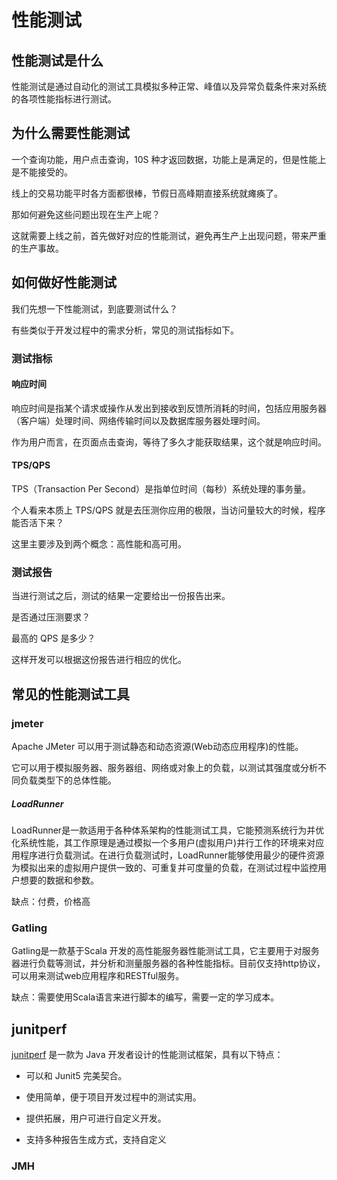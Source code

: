 # 性能测试

## 性能测试是什么

性能测试是通过自动化的测试工具模拟多种正常、峰值以及异常负载条件来对系统的各项性能指标进行测试。

## 为什么需要性能测试

一个查询功能，用户点击查询，10S 种才返回数据，功能上是满足的，但是性能上是不能接受的。

线上的交易功能平时各方面都很棒，节假日高峰期直接系统就瘫痪了。

那如何避免这些问题出现在生产上呢？

这就需要上线之前，首先做好对应的性能测试，避免再生产上出现问题，带来严重的生产事故。

## 如何做好性能测试

我们先想一下性能测试，到底要测试什么？

有些类似于开发过程中的需求分析，常见的测试指标如下。

### 测试指标

#### 响应时间

响应时间是指某个请求或操作从发出到接收到反馈所消耗的时间，包括应用服务器（客户端）处理时间、网络传输时间以及数据库服务器处理时间。

作为用户而言，在页面点击查询，等待了多久才能获取结果，这个就是响应时间。

#### TPS/QPS

TPS（Transaction Per Second）是指单位时间（每秒）系统处理的事务量。

个人看来本质上 TPS/QPS 就是去压测你应用的极限，当访问量较大的时候，程序能否活下来？

这里主要涉及到两个概念：高性能和高可用。

### 测试报告

当进行测试之后，测试的结果一定要给出一份报告出来。

是否通过压测要求？

最高的 QPS 是多少？

这样开发可以根据这份报告进行相应的优化。

## 常见的性能测试工具

### jmeter

Apache JMeter 可以用于测试静态和动态资源(Web动态应用程序)的性能。

它可以用于模拟服务器、服务器组、网络或对象上的负载，以测试其强度或分析不同负载类型下的总体性能。

##### LoadRunner

LoadRunner是一款适用于各种体系架构的性能测试工具，它能预测系统行为并优化系统性能，其工作原理是通过模拟一个多用户(虚拟用户)并行工作的环境来对应用程序进行负载测试。在进行负载测试时，LoadRunner能够使用最少的硬件资源为模拟出来的虚拟用户提供一致的、可重复并可度量的负载，在测试过程中监控用户想要的数据和参数。

缺点：付费，价格高

### Gatling

Gatling是一款基于Scala 开发的高性能服务器性能测试工具，它主要用于对服务器进行负载等测试，并分析和测量服务器的各种性能指标。目前仅支持http协议，可以用来测试web应用程序和RESTful服务。

缺点：需要使用Scala语言来进行脚本的编写，需要一定的学习成本。

## junitperf

[junitperf](https://github.com/houbb/junitperf) 是一款为 Java 开发者设计的性能测试框架，具有以下特点：

- 可以和 Junit5 完美契合。

- 使用简单，便于项目开发过程中的测试实用。

- 提供拓展，用户可进行自定义开发。

- 支持多种报告生成方式，支持自定义

### JMH
